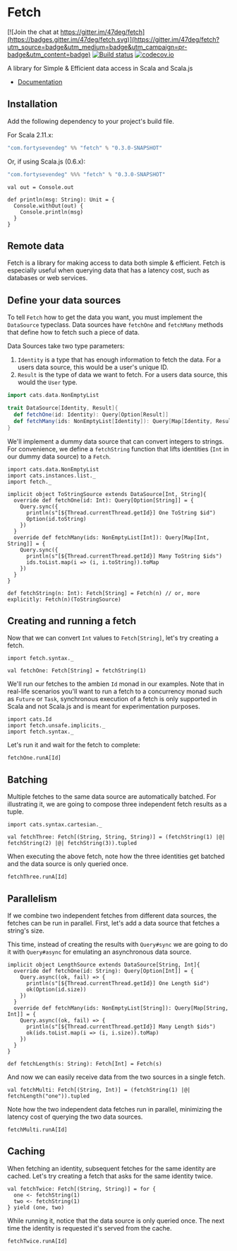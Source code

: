 # Fetch

[![Join the chat at https://gitter.im/47deg/fetch](https://badges.gitter.im/47deg/fetch.svg)](https://gitter.im/47deg/fetch?utm_source=badge&utm_medium=badge&utm_campaign=pr-badge&utm_content=badge)
[![Build status](https://img.shields.io/travis/47deg/fetch.svg)](https://travis-ci.org/47deg/fetch)
[![codecov.io](http://codecov.io/github/47deg/fetch/coverage.svg?branch=master)](http://codecov.io/github/47deg/fetch?branch=master)

A library for Simple & Efficient data access in Scala and Scala.js

- [Documentation](http://47deg.github.io/fetch/docs)

## Installation

Add the following dependency to your project's build file.

For Scala 2.11.x:

```scala
"com.fortysevendeg" %% "fetch" % "0.3.0-SNAPSHOT"
```

Or, if using Scala.js (0.6.x):

```scala
"com.fortysevendeg" %%% "fetch" % "0.3.0-SNAPSHOT"
```

```tut:invisible
val out = Console.out

def println(msg: String): Unit = {
  Console.withOut(out) {
    Console.println(msg)
  }
}
```

## Remote data

Fetch is a library for making access to data both simple & efficient. Fetch is especially useful when querying data that
has a latency cost, such as databases or web services.

## Define your data sources

To tell `Fetch` how to get the data you want, you must implement the `DataSource` typeclass. Data sources have `fetchOne` and `fetchMany` methods that define how to fetch such a piece of data.

Data Sources take two type parameters:

1. `Identity` is a type that has enough information to fetch the data. For a users data source, this would be a user's unique ID.
2. `Result` is the type of data we want to fetch. For a users data source, this would the `User` type.

```scala
import cats.data.NonEmptyList

trait DataSource[Identity, Result]{
  def fetchOne(id: Identity): Query[Option[Result]]
  def fetchMany(ids: NonEmptyList[Identity]): Query[Map[Identity, Result]]
}
```

We'll implement a dummy data source that can convert integers to strings. For convenience, we define a `fetchString` function that lifts identities (`Int` in our dummy data source) to a `Fetch`. 

```tut:silent
import cats.data.NonEmptyList
import cats.instances.list._
import fetch._

implicit object ToStringSource extends DataSource[Int, String]{
  override def fetchOne(id: Int): Query[Option[String]] = {
    Query.sync({
      println(s"[${Thread.currentThread.getId}] One ToString $id")
      Option(id.toString)
    })
  }
  override def fetchMany(ids: NonEmptyList[Int]): Query[Map[Int, String]] = {
    Query.sync({
      println(s"[${Thread.currentThread.getId}] Many ToString $ids")
      ids.toList.map(i => (i, i.toString)).toMap
    })
  }
}

def fetchString(n: Int): Fetch[String] = Fetch(n) // or, more explicitly: Fetch(n)(ToStringSource)
```

## Creating and running a fetch

Now that we can convert `Int` values to `Fetch[String]`, let's try creating a fetch.

```tut:silent
import fetch.syntax._

val fetchOne: Fetch[String] = fetchString(1)
```

We'll run our fetches to the ambien `Id` monad in our examples. Note that in real-life scenarios you'll want to run a fetch to a concurrency monad such as `Future` or `Task`, synchronous execution of a fetch is only supported in Scala and not Scala.js and is meant for experimentation purposes.

```tut:silent
import cats.Id
import fetch.unsafe.implicits._
import fetch.syntax._
```

Let's run it and wait for the fetch to complete:

```tut:book
fetchOne.runA[Id]
```

## Batching

Multiple fetches to the same data source are automatically batched. For illustrating it, we are going to compose three independent fetch results as a tuple.

```tut:silent
import cats.syntax.cartesian._

val fetchThree: Fetch[(String, String, String)] = (fetchString(1) |@| fetchString(2) |@| fetchString(3)).tupled
```

When executing the above fetch, note how the three identities get batched and the data source is only queried once.

```tut:book
fetchThree.runA[Id]
```

## Parallelism

If we combine two independent fetches from different data sources, the fetches can be run in parallel. First, let's add a data source that fetches a string's size.

This time, instead of creating the results with `Query#sync` we are going to do it with `Query#async` for emulating an asynchronous data source.

```tut:silent
implicit object LengthSource extends DataSource[String, Int]{
  override def fetchOne(id: String): Query[Option[Int]] = {
    Query.async((ok, fail) => {
      println(s"[${Thread.currentThread.getId}] One Length $id")
      ok(Option(id.size))
    })
  }
  override def fetchMany(ids: NonEmptyList[String]): Query[Map[String, Int]] = {
    Query.async((ok, fail) => {
      println(s"[${Thread.currentThread.getId}] Many Length $ids")
      ok(ids.toList.map(i => (i, i.size)).toMap)
    })
  }
}

def fetchLength(s: String): Fetch[Int] = Fetch(s)
```

And now we can easily receive data from the two sources in a single fetch. 

```tut:silent
val fetchMulti: Fetch[(String, Int)] = (fetchString(1) |@| fetchLength("one")).tupled
```

Note how the two independent data fetches run in parallel, minimizing the latency cost of querying the two data sources.

```tut:book
fetchMulti.runA[Id]
```

## Caching

When fetching an identity, subsequent fetches for the same identity are cached. Let's try creating a fetch that asks for the same identity twice.

```tut:silent
val fetchTwice: Fetch[(String, String)] = for {
  one <- fetchString(1)
  two <- fetchString(1)
} yield (one, two)
```

While running it, notice that the data source is only queried once. The next time the identity is requested it's served from the cache.

```tut:book
fetchTwice.runA[Id]
```
